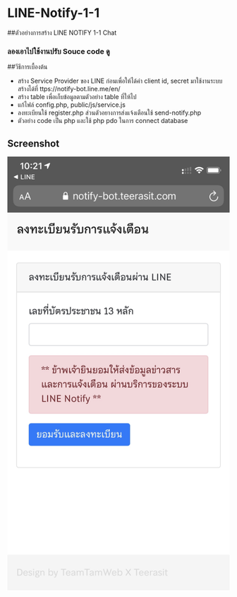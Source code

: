 # LINE-Notify-1-1

##ตัวอย่างการสร้าง LINE NOTIFY 1-1 Chat 
### ลองเอาไปใช้งานปรับ Souce code ดู

##วีธีการเบื้องต้น
- สร้าง Service Provider ของ LINE ก่อนเพื่อให้ได้ค่า client id, secret มาใช้งานระบบ สร้างได้ที่ ttps://notify-bot.line.me/en/
- สร้าง table เพื่อเก็บข้อมูลตามตัวอย่าง table ที่ให้ไป
- แก้ไฟล์ config.php, public/js/service.js
- ลงทะเบียนใช้ register.php ส่วนตัวอยางการส่งแจ้งเตือนใช้ send-notify.php
- ตัวอย่าง code เป็น php และใช้ php pdo ในการ connect database

## Screenshot
![S1](S__156680194.jpg)
